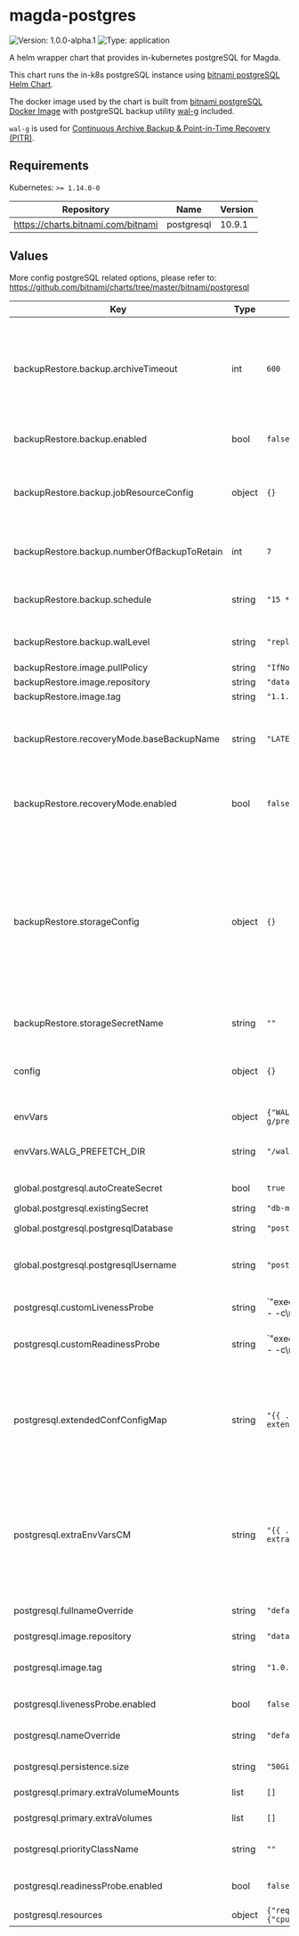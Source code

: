 # magda-postgres

![Version: 1.0.0-alpha.1](https://img.shields.io/badge/Version-1.0.0--alpha.1-informational?style=flat-square) ![Type: application](https://img.shields.io/badge/Type-application-informational?style=flat-square)

A helm wrapper chart that provides in-kubernetes postgreSQL for Magda.

This chart runs the in-k8s postgreSQL instance using [bitnami postgreSQL Helm Chart](https://github.com/bitnami/charts/tree/master/bitnami/postgresql).

The docker image used by the chart is built from [bitnami postgreSQL Docker Image](https://github.com/bitnami/bitnami-docker-postgresql) with postgreSQL backup utility [wal-g](https://github.com/wal-g/wal-g) included.

`wal-g` is used for [Continuous Archive Backup & Point-in-Time Recovery (PITR)](https://www.postgresql.org/docs/13/continuous-archiving.html).

## Requirements

Kubernetes: `>= 1.14.0-0`

| Repository | Name | Version |
|------------|------|---------|
| https://charts.bitnami.com/bitnami | postgresql | 10.9.1 |

## Values

More config postgreSQL related options, please refer to: https://github.com/bitnami/charts/tree/master/bitnami/postgresql

| Key | Type | Default | Description |
|-----|------|---------|-------------|
| backupRestore.backup.archiveTimeout | int | `600` | archive timeout setting. See: https://www.postgresql.org/docs/13/runtime-config-wal.html#GUC-ARCHIVE-TIMEOUT This setting guarantees there would be at least one WAL segment file generated (Thus, avaiable for backup) within the time frame. Lower this value will bloat your archive storage but will reduce the max. time window of data loss when you need to recover from the WAL achieve backup. Default value is 600 seconds (10 mins) |
| backupRestore.backup.enabled | bool | `false` | whether backup feature should be turn on. The change of this field (and all other fields in backupRestore section) will take effect after restart the database pod. |
| backupRestore.backup.jobResourceConfig | object | `{}` | resource config for the pod container that runs backup jobs. e.g.: <br/> jobResourceConfig: <br/> &nbsp;&nbsp;requests: <br/> &nbsp;&nbsp;&nbsp;&nbsp;memory: "64Mi" <br/> &nbsp;&nbsp;&nbsp;&nbsp;cpu: "250m" <br/> |
| backupRestore.backup.numberOfBackupToRetain | int | `7` | old backup will be removed every time when a new backup has been created. the backup removal is done via [wal-g delete](https://github.com/wal-g/wal-g/blob/master/docs/README.md#delete) This option specify the number of most recent backups to retain during the backup removal |
| backupRestore.backup.schedule | string | `"15 * * * 6"` | schedule (in Cron Syntax) to perform [base backup](https://www.postgresql.org/docs/current/continuous-archiving.html). default to every Saturday 15:00PM UTC time (Sydney Time 1:00AM Sunday). The base backup is produced using [wal-g](https://github.com/wal-g/wal-g) via [base backup protocol](https://www.postgresql.org/docs/current/app-pgbasebackup.html) remotely. |
| backupRestore.backup.walLevel | string | `"replica"` | See: https://www.postgresql.org/docs/13/runtime-config-wal.html#GUC-WAL-LEVEL You shouldn't change this option unless for special reason. |
| backupRestore.image.pullPolicy | string | `"IfNotPresent"` | wal-g docker image pull policy |
| backupRestore.image.repository | string | `"data61/magda-wal-g"` | wal-g docker image repo |
| backupRestore.image.tag | string | `"1.1.0"` | wal-g docker image tag |
| backupRestore.recoveryMode.baseBackupName | string | `"LATEST"` | the name of the base backup that will be used for restoring database.  By default, the latest base backup will be used.  If the latest base backup doesn't, you might want to list all available base backups in the target storage and pick an alternative base backup. e.g. "base_000000020000000000000052". |
| backupRestore.recoveryMode.enabled | bool | `false` | Whether run the DB in the receovery mode. When correct config is in place, recovery script will run (using [wal-g](https://github.com/wal-g/wal-g)) to restore DB using previous backup. The change of this field (and all other fields in backupRestore section) will take effect after restart the database pod. |
| backupRestore.storageConfig | object | `{}` | Storage config for backup & restore. All supported storage and available storage config options can be found from [here](https://github.com/wal-g/wal-g/blob/master/docs/STORAGES.md). e.g.  ```  storageConfig:   WALG_S3_PREFIX: "s3://bucket/path/to/folder" ``` Secrets (e.g. `AWS_SECRET_ACCESS_KEY`) can be either set here or set in a manually created secret. When use secret to storage secret, it's required to: <ul> <li>Set `.Values.backupRestore.storageSecretName` to the name of the secret contains all secret values for your storage option.</li> <li>   Mount the secret in a volume for DB pod (mount to path `/etc/wal-g.d/env`) by add an additional entry to `.Values.postgresql.primary.extraVolumes` & `.Values.postgresql.primary.extraVolumeMounts`.  </li> </ul> |
| backupRestore.storageSecretName | string | `""` | For usage of this config option. Please see description of field `storageConfig`. |
| config | object | `{}` | any postgreSQL config options here have highest priority and will override any existing config option values. Be sure you understand the impact of any values set as they might override the values required for other helm chart options. More details please see here: extended-config-configmap.yaml template |
| envVars | object | `{"WALG_PREFETCH_DIR":"/wal-g/prefetch"}` | any extra env vars that will be avialable in DB pod. |
| envVars.WALG_PREFETCH_DIR | string | `"/wal-g/prefetch"` | we move wal-g prefetch location outside PGDATA to avoid pg_rewind issue in postgresql 13. See: https://github.com/wal-g/wal-g/blob/master/docs/PostgreSQL.md |
| global.postgresql.autoCreateSecret | bool | `true` | Whether auto create password secret. More see `magda-core` chart document |
| global.postgresql.existingSecret | string | `"db-main-account-secret"` | see `magda-core` chart document |
| global.postgresql.postgresqlDatabase | string | `"postgres"` | Default database name to be created. At the moment, its value must be `postgres`. |
| global.postgresql.postgresqlUsername | string | `"postgres"` | PostgreSQL username The created user will have superuser privileges if username is postgres For in k8s PostgreSQL, we should use `postgres` so it has privileges for DB schema migrators to run |
| postgresql.customLivenessProbe | string | `"exec:\n  command:\n    - /bin/sh\n    - -c\n    - |\n      if [ -f /wal-g/base-backup.fetching ]\n      then \n      exit 0\n      fi\n    {{- if (include \"postgresql.database\" .) }}\n      exec pg_isready -U {{ include \"postgresql.username\" . | quote }} -d \"dbname={{ include \"postgresql.database\" . }} {{- if and .Values.tls.enabled .Values.tls.certCAFilename }} sslcert={{ include \"postgresql.tlsCert\" . }} sslkey={{ include \"postgresql.tlsCertKey\" . }}{{- end }}\" -h 127.0.0.1 -p {{ template \"postgresql.port\" . }}\n    {{- else }}\n      exec pg_isready -U {{ include \"postgresql.username\" . | quote }} {{- if and .Values.tls.enabled .Values.tls.certCAFilename }} -d \"sslcert={{ include \"postgresql.tlsCert\" . }} sslkey={{ include \"postgresql.tlsCertKey\" . }}\"{{- end }} -h 127.0.0.1 -p {{ template \"postgresql.port\" . }}\n    {{- end }}\ninitialDelaySeconds: {{ .Values.livenessProbe.initialDelaySeconds }}\nperiodSeconds: {{ .Values.livenessProbe.periodSeconds }}\ntimeoutSeconds: {{ .Values.livenessProbe.timeoutSeconds }}\nsuccessThreshold: {{ .Values.livenessProbe.successThreshold }}\nfailureThreshold: {{ .Values.livenessProbe.failureThreshold }}\n"` | Custom Liveness Probe for postgresql. when in recovery mode, only check whether `$PGDATA/recovery.signal` exists. |
| postgresql.customReadinessProbe | string | `"exec:\n  command:\n    - /bin/sh\n    - -c\n    - -e\n    - |\n      if [ -f /wal-g/base-backup.fetching ]\n      then \n      exit 0\n      fi\n    {{- if (include \"postgresql.database\" .) }}\n      exec pg_isready -U {{ include \"postgresql.username\" . | quote }} -d \"dbname={{ include \"postgresql.database\" . }} {{- if .Values.tls.enabled }} sslcert={{ include \"postgresql.tlsCert\" . }} sslkey={{ include \"postgresql.tlsCertKey\" . }}{{- end }}\" -h 127.0.0.1 -p {{ template \"postgresql.port\" . }}\n    {{- else }}\n      exec pg_isready -U {{ include \"postgresql.username\" . | quote }} {{- if .Values.tls.enabled }} -d \"sslcert={{ include \"postgresql.tlsCert\" . }} sslkey={{ include \"postgresql.tlsCertKey\" . }}\"{{- end }} -h 127.0.0.1 -p {{ template \"postgresql.port\" . }}\n    {{- end }}\n    {{- if contains \"bitnami/\" .Values.image.repository }}\n      [ -f /opt/bitnami/postgresql/tmp/.initialized ] || [ -f /bitnami/postgresql/.initialized ]\n    {{- end }}\ninitialDelaySeconds: {{ .Values.readinessProbe.initialDelaySeconds }}\nperiodSeconds: {{ .Values.readinessProbe.periodSeconds }}\ntimeoutSeconds: {{ .Values.readinessProbe.timeoutSeconds }}\nsuccessThreshold: {{ .Values.readinessProbe.successThreshold }}\nfailureThreshold: {{ .Values.readinessProbe.failureThreshold }}\n"` | Custom Readiness Probe for postgresql. when in recovery mode, only check whether `$PGDATA/recovery.signal` exists. |
| postgresql.extendedConfConfigMap | string | `"{{ .Values.fullnameOverride }}-extended-config"` | the name of config map contains entended postgresql config options. You should not change this value as this configMap is auto-generated. If you want to override the postgresql conf option, you should add options to `.Values.config` field of `magda-postgres` chart. Please note: For this field, you can use template string e.g. "{{ .Values.fullnameOverride }}" to reference any values passed to subchat `postgresql`. See more: https://helm.sh/docs/howto/charts_tips_and_tricks/#using-the-tpl-function |
| postgresql.extraEnvVarsCM | string | `"{{ .Values.fullnameOverride }}-extra-env-vars"` | the name of config map contains extra env vars for postgresql pod. You should not change this value as this configMap is auto-generated. If you want to add extra env vars, you should add vars to `.Values.envVars` field of `magda-postgres` chart. Please note: For this field, you can use template string e.g. "{{ .Values.fullnameOverride }}" to reference any values passed to subchat `postgresql`. See more: https://helm.sh/docs/howto/charts_tips_and_tricks/#using-the-tpl-function |
| postgresql.fullnameOverride | string | `"default-db-postgresql"` | Set `fullnameOverride` & `nameOverride` to fixed value so it's easier to manage the naming pattern. And point k8s service to DB instance. |
| postgresql.image.repository | string | `"data61/magda-postgres"` |  |
| postgresql.image.tag | string | `"1.0.0-alpha.1"` | the default docker image tag/version used by the postgresql chart.  When dump the magda version using `yarn set-version` (at magda repo root), this default version will be auto-replaced with the new chart version number. |
| postgresql.livenessProbe.enabled | bool | `false` | `customLivenessProbe` will only be used when `enabled`=`false` Otherwise, default livenessProbe will be used. |
| postgresql.nameOverride | string | `"default-db-postgresql"` | Set `fullnameOverride` & `nameOverride` to fixed value so it's easier to manage the naming pattern. And point k8s service to DB instance. |
| postgresql.persistence.size | string | `"50Gi"` | set the persistence volume size of the postgresql statefulset |
| postgresql.primary.extraVolumeMounts | list | `[]` | extra volume mount can be set here.  e.g. mount backup storage config secret and map as files in /etc/wal-g.d/env |
| postgresql.primary.extraVolumes | list | `[]` | extra volumes can be set here.  e.g. map backup storage config secret as files in /etc/wal-g.d/env |
| postgresql.priorityClassName | string | `""` | For dev cluster, we can set it to `magda-9` to controll how combined-db is scheduled. e.g. schedule only on non-preemptible nodes |
| postgresql.readinessProbe.enabled | bool | `false` | `customReadinessProbe` will only be used when `enabled`=`false` Otherwise, default livenessProbe will be used. |
| postgresql.resources | object | `{"requests":{"cpu":"200m","memory":"500Mi"}}` | Set the resource config for the postgresql container |

